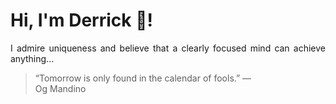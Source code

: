 # Hi, I'm Derrick 👋!
<p align="justify">I admire uniqueness and believe that a clearly focused mind can achieve anything...</p> 
<!-- #quote-start -->
<blockquote>&ldquo;Tomorrow is only found in the calendar of fools.&rdquo; &mdash; <footer>Og Mandino</footer></blockquote>
<!-- #quote-end -->

